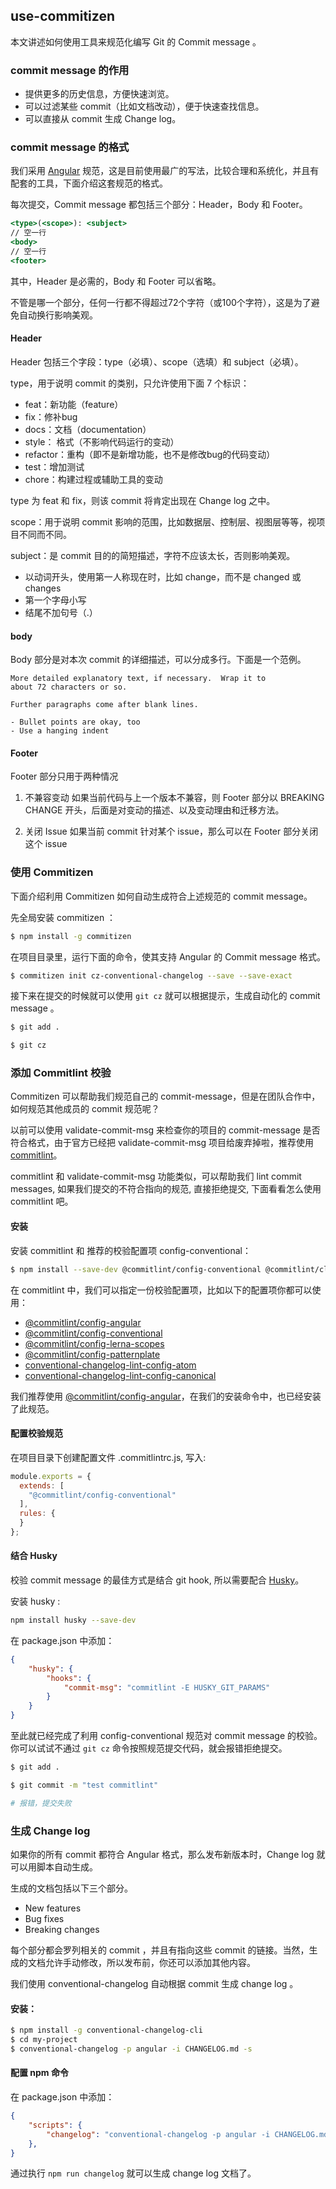 use-commitizen
-----------------
本文讲述如何使用工具来规范化编写 Git 的 Commit message 。

### commit message 的作用
- 提供更多的历史信息，方便快速浏览。
- 可以过滤某些 commit（比如文档改动），便于快速查找信息。
- 可以直接从 commit 生成 Change log。

### commit message 的格式
我们采用 [Angular](https://docs.google.com/document/d/1QrDFcIiPjSLDn3EL15IJygNPiHORgU1_OOAqWjiDU5Y/edit#heading=h.greljkmo14y0 "Git Commit Message Conventions") 规范，这是目前使用最广的写法，比较合理和系统化，并且有配套的工具，下面介绍这套规范的格式。

每次提交，Commit message 都包括三个部分：Header，Body 和 Footer。
```jsx
<type>(<scope>): <subject>
// 空一行
<body>
// 空一行
<footer>

```

其中，Header 是必需的，Body 和 Footer 可以省略。

不管是哪一个部分，任何一行都不得超过72个字符（或100个字符），这是为了避免自动换行影响美观。

#### Header
Header 包括三个字段：type（必填）、scope（选填）和 subject（必填）。

type，用于说明 commit 的类别，只允许使用下面 7 个标识：

- feat：新功能（feature）
- fix：修补bug
- docs：文档（documentation）
- style： 格式（不影响代码运行的变动）
- refactor：重构（即不是新增功能，也不是修改bug的代码变动）
- test：增加测试
- chore：构建过程或辅助工具的变动

type 为 feat 和 fix，则该 commit 将肯定出现在 Change log 之中。

scope：用于说明 commit 影响的范围，比如数据层、控制层、视图层等等，视项目不同而不同。

subject：是 commit 目的的简短描述，字符不应该太长，否则影响美观。
- 以动词开头，使用第一人称现在时，比如 change，而不是 changed 或 changes
- 第一个字母小写
- 结尾不加句号（.）

#### body
Body 部分是对本次 commit 的详细描述，可以分成多行。下面是一个范例。
```
More detailed explanatory text, if necessary.  Wrap it to 
about 72 characters or so. 

Further paragraphs come after blank lines.

- Bullet points are okay, too
- Use a hanging indent
```

#### Footer
Footer 部分只用于两种情况
1. 不兼容变动
如果当前代码与上一个版本不兼容，则 Footer 部分以 BREAKING CHANGE 开头，后面是对变动的描述、以及变动理由和迁移方法。

2. 关闭 Issue
如果当前 commit 针对某个 issue，那么可以在 Footer 部分关闭这个 issue

### 使用 Commitizen
下面介绍利用 Commitizen 如何自动生成符合上述规范的 commit message。

先全局安装 commitizen ：

```bash
$ npm install -g commitizen

```

在项目目录里，运行下面的命令，使其支持 Angular 的 Commit message 格式。

```bash
$ commitizen init cz-conventional-changelog --save --save-exact

```

接下来在提交的时候就可以使用 `git cz` 就可以根据提示，生成自动化的 commit message 。
```bash
$ git add .

$ git cz

```

### 添加 Commitlint 校验
Commitizen 可以帮助我们规范自己的 commit-message，但是在团队合作中，如何规范其他成员的 commit 规范呢？

以前可以使用 validate-commit-msg 来检查你的项目的 commit-message 是否符合格式，由于官方已经把 validate-commit-msg 项目给废弃掉啦，推荐使用 [commitlint](https://github.com/conventional-changelog/commitlint)。

commitlint 和 validate-commit-msg 功能类似，可以帮助我们 lint commit messages, 如果我们提交的不符合指向的规范, 直接拒绝提交, 下面看看怎么使用 commitlint 吧。

#### 安装

安装 commitlint 和 推荐的校验配置项 config-conventional：

```bash
$ npm install --save-dev @commitlint/config-conventional @commitlint/cli

```
在 commitlint 中，我们可以指定一份校验配置项，比如以下的配置项你都可以使用：

- [@commitlint/config-angular](https://github.com/conventional-changelog/commitlint/tree/master/@commitlint/config-angular)
- [@commitlint/config-conventional](https://github.com/conventional-changelog/commitlint/tree/master/@commitlint/config-conventional)
- [@commitlint/config-lerna-scopes](https://github.com/conventional-changelog/commitlint/tree/master/@commitlint/config-lerna-scopes)
- [@commitlint/config-patternplate](https://github.com/conventional-changelog/commitlint/tree/master/@commitlint/config-patternplate)
- [conventional-changelog-lint-config-atom](https://github.com/erikmueller/conventional-changelog-lint-config-atom)
- [conventional-changelog-lint-config-canonical](https://github.com/gajus/conventional-changelog-lint-config-canonical)

我们推荐使用 [@commitlint/config-angular](https://github.com/conventional-changelog/commitlint/tree/master/@commitlint/config-angular)，在我们的安装命令中，也已经安装了此规范。

#### 配置校验规范

在项目目录下创建配置文件 .commitlintrc.js, 写入:
```js
module.exports = {
  extends: [
    "@commitlint/config-conventional"
  ],
  rules: {
  }
};

```

#### 结合 Husky
校验 commit message 的最佳方式是结合 git hook, 所以需要配合 [Husky](https://github.com/typicode/husky)。

安装 husky :

```bash
npm install husky --save-dev

```

在 package.json 中添加：

```json
{
    "husky": {
        "hooks": {
            "commit-msg": "commitlint -E HUSKY_GIT_PARAMS"
        }
    }
}

```

至此就已经完成了利用 config-conventional 规范对 commit message 的校验。你可以试试不通过 `git cz` 命令按照规范提交代码，就会报错拒绝提交。

```bash
$ git add .

$ git commit -m "test commitlint"

# 报错，提交失败

```

### 生成 Change log

如果你的所有 commit 都符合 Angular 格式，那么发布新版本时，Change log 就可以用脚本自动生成。

生成的文档包括以下三个部分。
- New features
- Bug fixes
- Breaking changes

每个部分都会罗列相关的 commit ，并且有指向这些 commit 的链接。当然，生成的文档允许手动修改，所以发布前，你还可以添加其他内容。

我们使用 conventional-changelog 自动根据 commit 生成 change log 。

#### 安装：

```bash
$ npm install -g conventional-changelog-cli
$ cd my-project
$ conventional-changelog -p angular -i CHANGELOG.md -s

```

#### 配置 npm 命令
在 package.json 中添加：
```json
{
    "scripts": {
        "changelog": "conventional-changelog -p angular -i CHANGELOG.md -s -r 0"
    },
}

```

通过执行 `npm run changelog` 就可以生成 change log 文档了。
